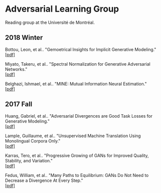 # Adversarial Learning Group
Reading group at the Université de Montréal.

## 2018 Winter
Bottou, Leon, et al.. "Gemoetrical Insights for Implicit Generative Modeling."
</br>[[pdf]](https://arxiv.org/pdf/1712.07822.pdf)

Miyato, Takeru, et al.. "Spectral Normalization for Generative Adversarial Networks."
</br>[[pdf]](https://openreview.net/pdf?id=B1QRgziT-)

Belghazi, Ishmael, et al.. "MINE: Mutual Information Neural Estimation."
</br>[[pdf]](https://arxiv.org/pdf/1801.04062.pdf)

## 2017 Fall
Huang, Gabriel, et al.. "Adversarial Divergences are Good Task Losses for Generative Modeling."
</br>[[pdf]](https://arxiv.org/pdf/1708.02511.pdf)

Lample, Guillaume, et al.. "Unsupervised Machine Translation Using Monolingual Corpora Only."
</br>[[pdf]](https://arxiv.org/pdf/1711.00043.pdf)

Karras, Tero, et al.. "Progressive Growing of GANs for Improved Quality, Stability, and Variation."
</br>[[pdf]](https://arxiv.org/pdf/1710.10196.pdf)

Fedus, William, et al.. "Many Paths to Equilibrium: GANs Do Not Need to Decrease a Divergence At Every Step."
</br>[[pdf]](https://arxiv.org/pdf/1710.08446.pdf)
